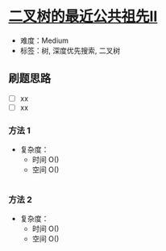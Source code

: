 # [二叉树的最近公共祖先II](https://leetcode-cn.com/problems/lowest-common-ancestor-of-a-binary-tree-ii/)

- 难度：Medium
- 标签：树, 深度优先搜索, 二叉树

## 刷题思路

- [ ] xx
- [ ] xx

### 方法 1

- 复杂度：
    - 时间 O()
    - 空间 O()

``` js

```

### 方法 2

- 复杂度：
    - 时间 O()
    - 空间 O()

``` js

```
